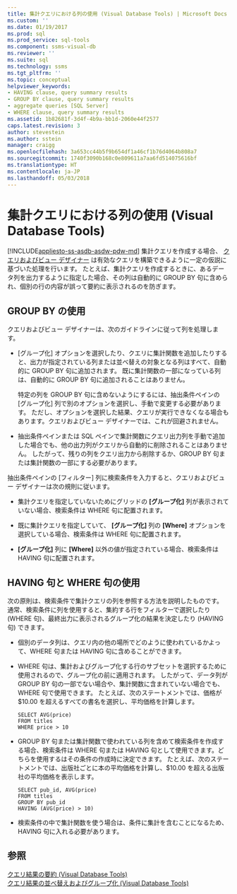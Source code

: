 ```yaml
---
title: 集計クエリにおける列の使用 (Visual Database Tools) | Microsoft Docs
ms.custom: ''
ms.date: 01/19/2017
ms.prod: sql
ms.prod_service: sql-tools
ms.component: ssms-visual-db
ms.reviewer: ''
ms.suite: sql
ms.technology: ssms
ms.tgt_pltfrm: ''
ms.topic: conceptual
helpviewer_keywords:
- HAVING clause, query summary results
- GROUP BY clause, query summary results
- aggregate queries [SQL Server]
- WHERE clause, query summary results
ms.assetid: 1b82681f-3d4f-4b9a-bb1d-2060e44f2577
caps.latest.revision: 3
author: stevestein
ms.author: sstein
manager: craigg
ms.openlocfilehash: 3a653cc44b5f9b654df1a46cf1b76d4064b808a7
ms.sourcegitcommit: 1740f3090b168c0e809611a7aa6fd514075616bf
ms.translationtype: HT
ms.contentlocale: ja-JP
ms.lasthandoff: 05/03/2018
---
```

# <a name="work-with-columns-in-aggregate-queries-visual-database-tools"></a>集計クエリにおける列の使用 (Visual Database Tools)
[!INCLUDE[appliesto-ss-asdb-asdw-pdw-md](../../includes/appliesto-ss-asdb-asdw-pdw-md.md)]
集計クエリを作成する場合、 [クエリおよびビュー デザイナー](../../ssms/visual-db-tools/query-and-view-designer-tools-visual-database-tools.md) は有効なクエリを構築できるように一定の仮説に基づいた処理を行います。 たとえば、集計クエリを作成するときに、あるデータ列を出力するように指定した場合、その列は自動的に GROUP BY 句に含められ、個別の行の内容が誤って要約に表示されるのを防ぎます。  
  
## <a name="using-group-by"></a>GROUP BY の使用  
クエリおよびビュー デザイナーは、次のガイドラインに従って列を処理します。  
  
-   [グループ化] オプションを選択したり、クエリに集計関数を追加したりすると、出力が指定されている列または並べ替えの対象となる列はすべて、自動的に GROUP BY 句に追加されます。 既に集計関数の一部になっている列は、自動的に GROUP BY 句に追加されることはありません。  
  
    特定の列を GROUP BY 句に含めないようにするには、抽出条件ペインの [グループ化] 列で別のオプションを選択し、手動で変更する必要があります。 ただし、オプションを選択した結果、クエリが実行できなくなる場合もあります。クエリおよびビュー デザイナーでは、これが回避されません。  
  
-   抽出条件ペインまたは SQL ペインで集計関数にクエリ出力列を手動で追加した場合でも、他の出力列がクエリから自動的に削除されることはありません。 したがって、残りの列をクエリ出力から削除するか、GROUP BY 句または集計関数の一部にする必要があります。  
  
抽出条件ペインの [フィルター] 列に検索条件を入力すると、クエリおよびビュー デザイナーは次の規則に従います。  
  
-   集計クエリを指定していないためにグリッドの **[グループ化]** 列が表示されていない場合、検索条件は WHERE 句に配置されます。  
  
-   既に集計クエリを指定していて、 **[グループ化]** 列の **[Where]** オプションを選択している場合、検索条件は WHERE 句に配置されます。  
  
-   **[グループ化]** 列に **[Where]** 以外の値が指定されている場合、検索条件は HAVING 句に配置されます。  
  
## <a name="using-the-having-and-where-clauses"></a>HAVING 句と WHERE 句の使用  
次の原則は、検索条件で集計クエリの列を参照する方法を説明したものです。 通常、検索条件に列を使用すると、集約する行をフィルターで選択したり (WHERE 句)、最終出力に表示されるグループ化の結果を決定したり (HAVING 句) できます。  
  
-   個別のデータ列は、クエリ内の他の場所でどのように使われているかよって、WHERE 句または HAVING 句に含めることができます。  
  
-   WHERE 句は、集計およびグループ化する行のサブセットを選択するために使用されるので、グループ化の前に適用されます。 したがって、データ列が GROUP BY 句の一部でない場合や、集計関数に含まれていない場合でも、WHERE 句で使用できます。 たとえば、次のステートメントでは、価格が $10.00 を超えるすべての書名を選択し、平均価格を計算します。  
  
    ```  
    SELECT AVG(price)  
    FROM titles  
    WHERE price > 10  
    ```  
  
-   GROUP BY 句または集計関数で使われている列を含めて検索条件を作成する場合、検索条件は WHERE 句または HAVING 句として使用できます。どちらを使用するはその条件の作成時に決定できます。 たとえば、次のステートメントでは、出版社ごとに本の平均価格を計算し、$10.00 を超える出版社の平均価格を表示します。  
  
    ```  
    SELECT pub_id, AVG(price)  
    FROM titles  
    GROUP BY pub_id  
    HAVING (AVG(price) > 10)  
    ```  
  
-   検索条件の中で集計関数を使う場合は、条件に集計を含むことになるため、HAVING 句に入れる必要があります。  
  
## <a name="see-also"></a>参照  
[クエリ結果の要約 (Visual Database Tools)](../../ssms/visual-db-tools/summarize-query-results-visual-database-tools.md)  
[クエリ結果の並べ替えおよびグループ化 (Visual Database Tools)](../../ssms/visual-db-tools/sort-and-group-query-results-visual-database-tools.md)  
  
